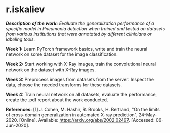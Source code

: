 # r.iskaliev

***Description of the work:*** *Evaluate the generalization performance of a specific model in 
Pneumonia detection when trained and tested on datasets from various institutions that were 
annotated by different clinicians or labeling tools.*


**Week 1:**
Learn PyTorch framework basics, write and train the neural network on some dataset for 
the image classification.

**Week 2:**
Start working with X-Ray images, train the convolutional neural network on the dataset with 
X-Ray images.

**Week 3:**
Preprocess images from datasets from the server. Inspect the data, choose the needed transforms 
for these datasets.

**Week 4:**
Train neural network on all datasets, evaluate the performance, create the .pdf report about 
the work conducted.

**References:**
[1] J. Cohen, M. Hashir, R. Brooks, H. Bertrand, "On the limits of cross-domain generalization in automated X-ray prediction", 24-May-2020. [Online]. Available: https://arxiv.org/abs/2002.02497. [Accessed: 06-Jun-2020].
